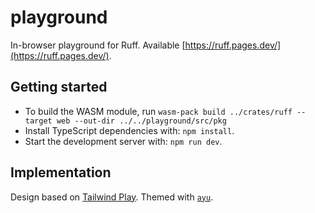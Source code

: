 # playground

In-browser playground for Ruff. Available [https://ruff.pages.dev/](https://ruff.pages.dev/).

## Getting started

- To build the WASM module, run `wasm-pack build ../crates/ruff --target web --out-dir ../../playground/src/pkg`
- Install TypeScript dependencies with: `npm install`.
- Start the development server with: `npm run dev`.

## Implementation

Design based on [Tailwind Play](https://play.tailwindcss.com/). Themed with [`ayu`](https://github.com/dempfi/ayu).
